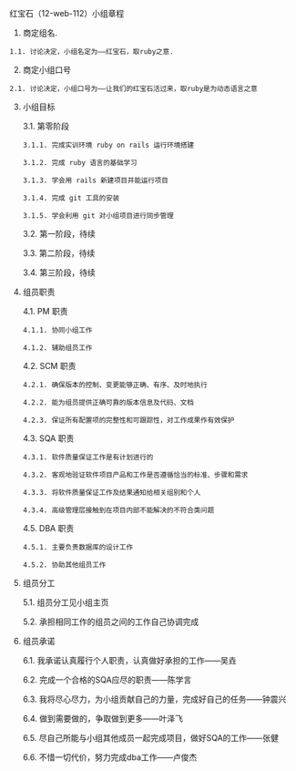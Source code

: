 红宝石（12-web-112）小组章程


  1. 商定组名.

    1.1. 讨论决定，小组名定为——红宝石，取ruby之意.


  2. 商定小组口号

    2.1. 讨论决定，小组口号为——让我们的红宝石活过来，取ruby是为动态语言之意


  3. 小组目标

     3.1. 第零阶段

         3.1.1. 完成实训环境 ruby on rails 运行环境搭建

         3.1.2. 完成 ruby 语言的基础学习

         3.1.3. 学会用 rails 新建项目并能运行项目

         3.1.4. 完成 git 工具的安装

         3.1.5. 学会利用 git 对小组项目进行同步管理

                 
     3.2. 第一阶段，待续

     3.3. 第二阶段，待续

     3.4. 第三阶段，待续


  4. 组员职责

     4.1. PM 职责

         4.1.1. 协同小组工作

         4.1.2. 辅助组员工作


     4.2. SCM 职责

         4.2.1. 确保版本的控制、变更能够正确、有序、及时地执行

         4.2.2. 能为组员提供正确可靠的版本信息及代码、文档

         4.2.3. 保证所有配置项的完整性和可跟踪性，对工作成果作有效保护


     4.3. SQA 职责

         4.3.1. 软件质量保证工作是有计划进行的 　　

         4.3.2. 客观地验证软件项目产品和工作是否遵循恰当的标准、步骤和需求 　　

         4.3.3. 将软件质量保证工作及结果通知给相关组别和个人　　

         4.3.4. 高级管理层接触到在项目内部不能解决的不符合类问题


     4.5. DBA 职责

         4.5.1. 主要负责数据库的设计工作

         4.5.2. 协助其他组员工作


  5. 组员分工

     5.1. 组员分工见小组主页

     5.2. 承担相同工作的组员之间的工作自己协调完成
     
     


  6. 组员承诺

     6.1. 我承诺认真履行个人职责，认真做好承担的工作——吴垚 

     6.2. 完成一个合格的SQA应尽的职责——陈学言

     6.3. 我将尽心尽力，为小组贡献自己的力量，完成好自己的任务——钟震兴

     6.4. 做到需要做的，争取做到更多——叶泽飞

     6.5. 尽自己所能与小组其他成员一起完成项目，做好SQA的工作——张健

     6.6. 不惜一切代价，努力完成dba工作——卢俊杰


